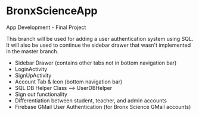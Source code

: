 # BronxScienceApp
App Development - Final Project

This branch will be used for adding a user authentication system using SQL. It will also be used to continue the sidebar drawer that wasn't implemented in the master branch.
- Sidebar Drawer (contains other tabs not in bottom navigation bar)
- LoginActivity
- SignUpActivity
- Account Tab & Icon (bottom navigation bar)
- SQL DB Helper Class --> UserDBHelper
- Sign out functionality
- Differentiation between student, teacher, and admin accounts
- Firebase GMail User Authentication (for Bronx Science GMail accounts)
